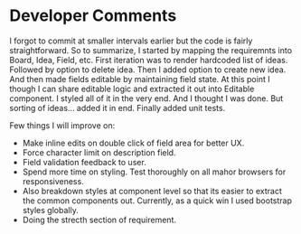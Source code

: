 # Developer Comments

I forgot to commit at smaller intervals earlier but the code is fairly straightforward. So to summarize, I started by mapping the requiremnts into Board, Idea, Field, etc. First iteration was to render hardcoded list of ideas. Followed by option to delete idea. Then I added option to create new idea. And then made fields editable by maintaining field state. At this point I though I can share editable logic and extracted it out into Editable component.
I styled all of it in the very end. And I thought I was done. But sorting of ideas... added it in end. Finally added unit tests.

Few things I will improve on:
* Make inline edits on double click of field area for better UX.
* Force character limit on description field.
* Field validation feedback to user. 
* Spend more time on styling. Test thoroughly on all mahor browsers for responsiveness.
* Also breakdown styles at component level so that its easier to extract the common components out. Currently, as a quick win I used bootstrap styles globally.
* Doing the strecth section of requirement.

